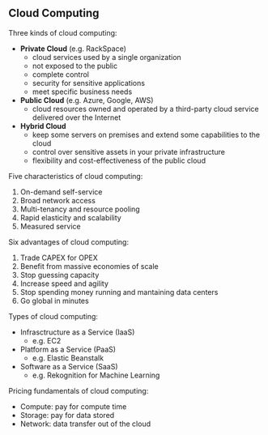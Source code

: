 ## Cloud Computing

Three kinds of cloud computing:

- **Private Cloud** (e.g. RackSpace)
    - cloud services used by a single organization
    - not exposed to the public
    - complete control
    - security for sensitive applications
    - meet specific business needs
- **Public Cloud** (e.g. Azure, Google, AWS)
    - cloud resources owned and operated by a third-party cloud service delivered over the Internet
- **Hybrid Cloud**
    - keep some servers on premises and extend some capabilities to the cloud
    - control over sensitive assets in your private infrastructure
    - flexibility and cost-effectiveness of the public cloud

Five characteristics of cloud computing:

1. On-demand self-service
2. Broad network access
3. Multi-tenancy and resource pooling
4. Rapid elasticity and scalability
5. Measured service

Six advantages of cloud computing:

1. Trade CAPEX for OPEX
2. Benefit from massive economies of scale
3. Stop guessing capacity
4. Increase speed and agility
5. Stop spending money running and mantaining data centers
6. Go global in minutes

Types of cloud computing:

- Infrasctructure as a Service (IaaS)
    - e.g. EC2
- Platform as a Service (PaaS)
    - e.g. Elastic Beanstalk
- Software as a Service (SaaS)
    - e.g. Rekognition for Machine Learning

Pricing fundamentals of cloud computing:

- Compute: pay for compute time
- Storage: pay for data stored
- Network: data transfer out of the cloud
